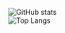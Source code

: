 ![GitHub stats](https://github-readme-stats.vercel.app/api?username=devsquadzero&theme=merko)<br>
![Top Langs](https://github-readme-stats.vercel.app/api/top-langs/?username=devsquadzero&theme=merko)
